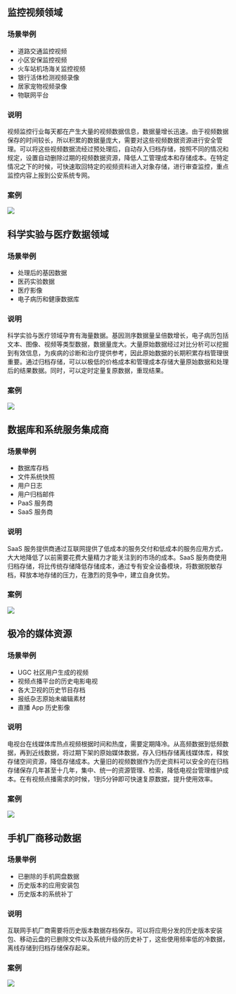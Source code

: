 ## 监控视频领域
### 场景举例
- 道路交通监控视频
- 小区安保监控视频
- 火车站机场海关监控视频
- 银行活体检测视频录像
- 居家宠物视频录像
- 物联网平台

### 说明

视频监控行业每天都在产生大量的视频数据信息，数据量增长迅速。由于视频数据保存的时间较长，所以积累的数据量庞大，需要对这些视频数据资源进行安全管理。可以将这些视频数据流经过预处理后，自动存入归档存储，按照不同的情况和规定，设置自动删除过期的视频数据资源，降低人工管理成本和存储成本。在特定情况之下的时候，可快速取回特定的视频资料进入对象存储，进行审查监控，重点监控内容上报到公安系统专网。

### 案例
![](https://mc.qcloudimg.com/static/img/914e6894a0ddf9ddb070376f3c2e591f/1491966162%281%29.jpg)

## 科学实验与医疗数据领域

### 场景举例
- 处理后的基因数据
- 医药实验数据
- 医疗影像
- 电子病历和健康数据库

### 说明

科学实验与医疗领域孕育有海量数据。基因测序数据量呈倍数增长，电子病历包括文本、图像、视频等类型数据，数据量庞大。大量原始数据经过对比分析可以挖掘到有效信息，为疾病的诊断和治疗提供参考，因此原始数据的长期积累存档管理很重要。通过归档存储，可以以极低的价格成本和管理成本存储大量原始数据和处理后的结果数据。同时，可以定时定量复原数据，重现结果。

### 案例
![](https://mc.qcloudimg.com/static/img/5afc2380f9f6e0f88733c347646162a4/1491966307%281%29.jpg)
## 数据库和系统服务集成商
### 场景举例
- 数据库存档
- 文件系统快照
- 用户日志
- 用户归档邮件
- PaaS 服务商
- SaaS 服务商

### 说明
SaaS 服务提供商通过互联网提供了低成本的服务交付和低成本的服务应用方式，大大地降低了以前需要花费大量精力才能关注到的市场的成本。SaaS 服务商使用归档存储，将比传统存储降低存储成本，通过专有安全设备模块，将数据脱敏存档，释放本地存储的压力，在激烈的竞争中，建立自身优势。

### 案例
![](https://mc.qcloudimg.com/static/img/c89ec146eb67d152d2920061f575a243/1491966514.jpg)

## 极冷的媒体资源
### 场景举例
- UGC 社区用户生成的视频
- 视频点播平台的历史电影电视
- 各大卫视的历史节目存档
- 报纸杂志原始未编辑素材
- 直播 App 历史影像

### 说明
电视台在线媒体库热点视频根据时间和热度，需要定期降冷。从高频数据到低频数据，再到近线数据，将过期下架的原始媒体数据，存入归档存储离线媒体库，释放存储空间资源，降低存储成本。大量旧的视频数据作为历史资料可以安全的在归档存储保存几年甚至十几年，集中、统一的资源管理、检索，降低电视台管理维护成本。在有视频点播需求的时候，1到5分钟即可快速复原数据，提升使用效率。

### 案例
![](https://mc.qcloudimg.com/static/img/08542e68b4812b55bc937ac06a37ea0a/1491966600%281%29.jpg)

## 手机厂商移动数据
### 场景举例
- 已删除的手机网盘数据
- 历史版本的应用安装包
- 历史版本的系统补丁

### 说明
互联网手机厂商需要将历史版本数据存档保存。可以将应用分发的历史版本安装包、移动云盘的已删除文件以及系统升级的历史补丁，这些使用频率低的冷数据，离线存储到归档存储保存起来。

### 案例
![](https://mc.qcloudimg.com/static/img/e7924a5b890bae98ba2ecddf15950f8e/image.jpg)
